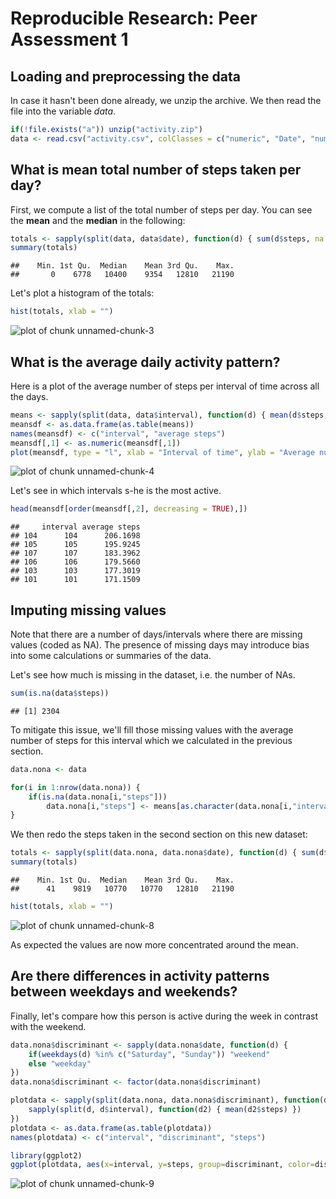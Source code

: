 # Reproducible Research: Peer Assessment 1

## Loading and preprocessing the data

In case it hasn't been done already, we unzip the archive. We then read the file
into the variable *data*.


```r
if(!file.exists("a")) unzip("activity.zip")
data <- read.csv("activity.csv", colClasses = c("numeric", "Date", "numeric"))
```

## What is mean total number of steps taken per day?

First, we compute a list of the total number of steps per day. You can see the
**mean** and the **median** in the following:


```r
totals <- sapply(split(data, data$date), function(d) { sum(d$steps, na.rm = TRUE) })
summary(totals)
```

```
##    Min. 1st Qu.  Median    Mean 3rd Qu.    Max. 
##       0    6778   10400    9354   12810   21190
```

Let's plot a histogram of the totals:


```r
hist(totals, xlab = "")
```

![plot of chunk unnamed-chunk-3](figure/unnamed-chunk-3-1.png)

## What is the average daily activity pattern?

Here is a plot of the average number of steps per interval of time across all
the days.


```r
means <- sapply(split(data, data$interval), function(d) { mean(d$steps, na.rm = TRUE) })
meansdf <- as.data.frame(as.table(means))
names(meansdf) <- c("interval", "average steps")
meansdf[,1] <- as.numeric(meansdf[,1])
plot(meansdf, type = "l", xlab = "Interval of time", ylab = "Average number of steps", main = "Average activity in a day")
```

![plot of chunk unnamed-chunk-4](figure/unnamed-chunk-4-1.png)

Let's see in which intervals s-he is the most active.


```r
head(meansdf[order(meansdf[,2], decreasing = TRUE),])
```

```
##     interval average steps
## 104      104      206.1698
## 105      105      195.9245
## 107      107      183.3962
## 106      106      179.5660
## 103      103      177.3019
## 101      101      171.1509
```

## Imputing missing values

Note that there are a number of days/intervals where there are missing values
(coded as NA). The presence of missing days may introduce bias into some
calculations or summaries of the data.

Let's see how much is missing in the dataset, i.e. the number of NAs.


```r
sum(is.na(data$steps))
```

```
## [1] 2304
```

To mitigate this issue, we'll fill those missing values with the average number
of steps for this interval which we calculated in the previous section.


```r
data.nona <- data

for(i in 1:nrow(data.nona)) {
    if(is.na(data.nona[i,"steps"]))
        data.nona[i,"steps"] <- means[as.character(data.nona[i,"interval"])]
}
```

We then redo the steps taken in the second section on this new dataset:


```r
totals <- sapply(split(data.nona, data.nona$date), function(d) { sum(d$steps) })
summary(totals)
```

```
##    Min. 1st Qu.  Median    Mean 3rd Qu.    Max. 
##      41    9819   10770   10770   12810   21190
```

```r
hist(totals, xlab = "")
```

![plot of chunk unnamed-chunk-8](figure/unnamed-chunk-8-1.png)

As expected the values are now more concentrated around the mean.

## Are there differences in activity patterns between weekdays and weekends?

Finally, let's compare how this person is active during the week in contrast
with the weekend.


```r
data.nona$discriminant <- sapply(data.nona$date, function(d) {
    if(weekdays(d) %in% c("Saturday", "Sunday")) "weekend"
    else "weekday"
})
data.nona$discriminant <- factor(data.nona$discriminant)

plotdata <- sapply(split(data.nona, data.nona$discriminant), function(d) {
    sapply(split(d, d$interval), function(d2) { mean(d2$steps) })
})
plotdata <- as.data.frame(as.table(plotdata))
names(plotdata) <- c("interval", "discriminant", "steps")

library(ggplot2)
ggplot(plotdata, aes(x=interval, y=steps, group=discriminant, color=discriminant)) + facet_grid(discriminant ~ .) + geom_line()
```

![plot of chunk unnamed-chunk-9](figure/unnamed-chunk-9-1.png)
